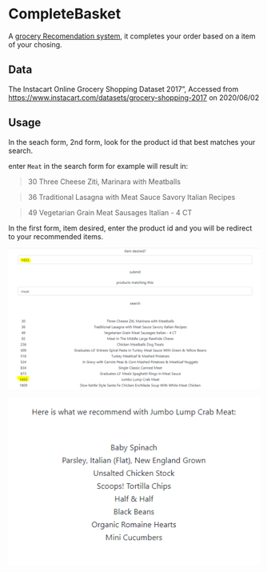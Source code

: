 # CompleteBasket

A [grocery Recomendation system](https://completebasket-ui.up.railway.app/), it completes your order based on a item of your chosing.

## Data 
The Instacart Online Grocery Shopping Dataset 2017”, Accessed from https://www.instacart.com/datasets/grocery-shopping-2017 on 
2020/06/02

## Usage

In the seach form, 2nd form, look for the product id that best matches your search. 

enter `Meat` in the search form for example will result in:
>30	Three Cheese Ziti, Marinara with Meatballs

>36	Traditional Lasagna with Meat Sauce Savory Italian Recipes

>49	Vegetarian Grain Meat Sausages Italian - 4 CT

In the first form, item desired, enter the product id and you will be redirect to your recommended items.

![Alt text](https://github.com/yassine-mhedhbi/CompleteBasket/blob/master/src/static/example.PNG?raw=true "Title")

![Alt text](https://github.com/yassine-mhedhbi/CompleteBasket/blob/master/src/static/result.PNG?raw=true "Title")


